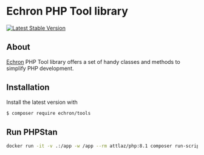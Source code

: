 # Echron PHP Tool library

[![Latest Stable Version](https://img.shields.io/packagist/v/echron/tools.svg)](https://packagist.org/packages/echron/tools)

## About

[Echron](https://echron.com) PHP Tool library offers a set of handy classes and methods to simplify PHP development.

## Installation

Install the latest version with

```bash
$ composer require echron/tools
```

## Run PHPStan

```bash
docker run -it -v .:/app -w /app --rm attlaz/php:8.1 composer run-script phpstan
```
